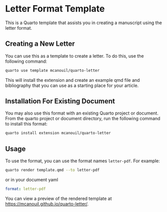 # Letter Format Template

This is a Quarto template that assists you in creating a manuscript using the letter format.

## Creating a New Letter

You can use this as a template to create a letter.
To do this, use the following command:

```bash
quarto use template mcanouil/quarto-letter
```

This will install the extension and create an example qmd file and bibliography that you can use as a starting place for your article.

## Installation For Existing Document

You may also use this format with an existing Quarto project or document.
From the quarto project or document directory, run the following command to install this format:

```bash
quarto install extension mcanouil/quarto-letter
```

## Usage

To use the format, you can use the format names `letter-pdf`.
For example:

```bash
quarto render template.qmd --to letter-pdf
```

or in your document yaml

```yaml
format: letter-pdf
```

You can view a preview of the rendered template at <https://mcanouil.github.io/quarto-letter/>.
